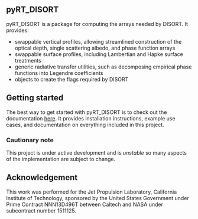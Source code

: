 ## pyRT_DISORT
pyRT_DISORT is a package for computing the arrays needed by DISORT. It 
provides:
* swappable vertical profiles, allowing streamlined construction of the
optical depth, single scattering albedo, and phase function arrays
* swappable surface profiles, including Lambertian and Hapke surface treatments
* generic radiative transfer utilities, such as decomposing empirical phase
functions into Legendre coefficients
* objects to create the flags required by DISORT
  
## Getting started
The best way to get started with pyRT_DISORT is to check out the documentation 
[here](https://kconnour.github.io/pyRT_DISORT/). It provides installation
instructions, example use cases, and documentation on everything included in
this project.

### Cautionary note
This project is under active development and is _unstable_ so many aspects of
the implementation are subject to change.

## Acknowledgement
This work was performed for the Jet Propulsion Laboratory, California Institute 
of Technology, sponsored by the United States Government under Prime Contract 
NNN13D496T between Caltech and NASA under subcontract number 1511125.